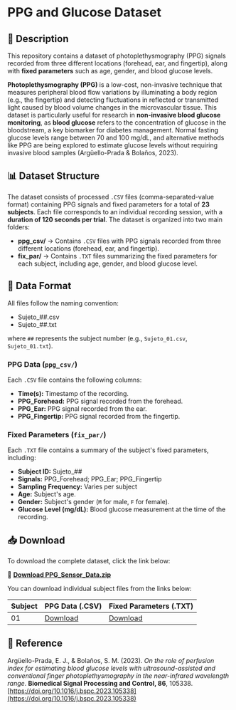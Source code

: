 # PPG and Glucose Dataset

## 📌 Description  
This repository contains a dataset of photoplethysmography (PPG) signals recorded from three different locations (forehead, ear, and fingertip), along with **fixed parameters** such as age, gender, and blood glucose levels.

**Photoplethysmography (PPG)** is a low-cost, non-invasive technique that measures peripheral blood flow variations by illuminating a body region (e.g., the fingertip) and detecting fluctuations in reflected or transmitted light caused by blood volume changes in the microvascular tissue. This dataset is particularly useful for research in **non-invasive blood glucose monitoring**, as **blood glucose** refers to the concentration of glucose in the bloodstream, a key biomarker for diabetes management. Normal fasting glucose levels range between 70 and 100 mg/dL, and alternative methods like PPG are being explored to estimate glucose levels without requiring invasive blood samples (Argüello-Prada & Bolaños, 2023).  

## 📊 Dataset Structure  
The dataset consists of processed `.CSV` files (comma-separated-value format) containing PPG signals and fixed parameters for a total of **23 subjects**. Each file corresponds to an individual recording session, with a **duration of 120 seconds per trial**. The dataset is organized into two main folders:  

- **ppg_csv/** → Contains `.CSV` files with PPG signals recorded from three different locations (forehead, ear, and fingertip).  
- **fix_par/** → Contains `.TXT` files summarizing the fixed parameters for each subject, including age, gender, and blood glucose level.

## 📁 Data Format 
All files follow the naming convention: 
- Sujeto_##.csv
- Sujeto_##.txt
  
where `##` represents the subject number (e.g., `Sujeto_01.csv`, `Sujeto_01.txt`).  

### **PPG Data (`ppg_csv/`)**  
Each `.CSV` file contains the following columns:  
- **Time(s):** Timestamp of the recording.  
- **PPG_Forehead:** PPG signal recorded from the forehead.  
- **PPG_Ear:** PPG signal recorded from the ear.  
- **PPG_Fingertip:** PPG signal recorded from the fingertip.

### **Fixed Parameters (`fix_par/`)**  
Each `.TXT` file contains a summary of the subject's fixed parameters, including:  
- **Subject ID:** Sujeto_##  
- **Signals:** PPG_Forehead; PPG_Ear; PPG_Fingertip
- **Sampling Frequency:** Varies per subject
- **Age:** Subject's age.  
- **Gender:** Subject's gender (`M` for male, `F` for female).   
- **Glucose Level (mg/dL):** Blood glucose measurement at the time of the recording.

## 📥 Download  
To download the complete dataset, click the link below:  

🔗 **[Download PPG_Sensor_Data.zip](https://github.com/hellen0327/PPG_Sensor_Data/releases/download/v1.0/PPG_Sensor_Data.zip)**  

You can download individual subject files from the links below:  

| Subject | PPG Data (.CSV) | Fixed Parameters (.TXT) |
|---------|----------------|-------------------------|
| 01      | [Download](https://github.com/hellen0327/PPG_Sensor_Data/blob/main/ppg_csv/Sujeto_1.csv) | [Download](https://github.com/hellen0327/PPG_Sensor_Data/raw/main/fix_par/Sujeto_01.txt) |


## 📄 Reference  
Argüello-Prada, E. J., & Bolaños, S. M. (2023). *On the role of perfusion index for estimating blood glucose levels with ultrasound-assisted and conventional finger photoplethysmography in the near-infrared wavelength range*. **Biomedical Signal Processing and Control, 86**, 105338. [https://doi.org/10.1016/j.bspc.2023.105338](https://doi.org/10.1016/j.bspc.2023.105338)
